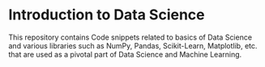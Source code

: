 # Introduction to Data Science
This repository contains Code snippets related to basics of Data Science and various libraries such as NumPy, Pandas, Scikit-Learn, Matplotlib, etc. that are used as a pivotal part of Data Science and Machine Learning.
